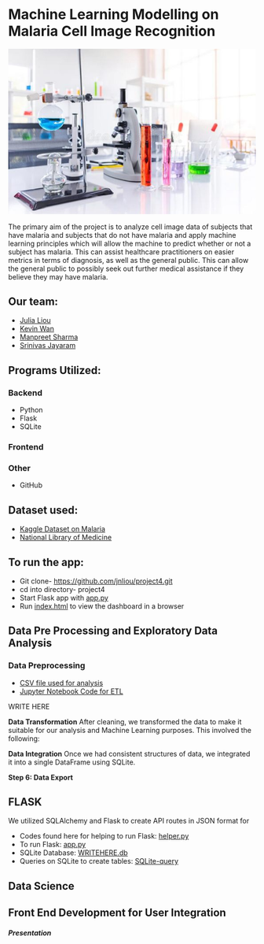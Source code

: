 # Machine Learning Modelling on Malaria Cell Image Recognition
![![science](Dataset/scienceimage.jpg)](Dataset/scienceimage.jpg)

The primary aim of the project is to analyze cell image data of subjects that have malaria and subjects that do not have malaria and apply machine learning principles which will allow the machine to predict whether or not a subject has malaria. This can assist healthcare practitioners on easier metrics in terms of diagnosis, as well as the general public. This can allow the general public to possibly seek out further medical assistance if they believe they may have malaria.

## Our team:
* [Julia Liou](https://github.com/jnliou) 
* [Kevin Wan](https://github.com/zRandgris) 
* [Manpreet Sharma](https://github.com/mehpree)
* [Srinivas Jayaram](https://github.com/srinivasj1987) 

## Programs Utilized:

### Backend 
* Python
* Flask
* SQLite

### Frontend
 
### Other
* GitHub

## Dataset used:
* [Kaggle Dataset on Malaria](https://www.kaggle.com/datasets/iarunava/cell-images-for-detecting-malaria) 
* [National Library of Medicine](https://lhncbc.nlm.nih.gov/LHC-downloads/downloads.html#malaria-datasets)

## To run the app:

* Git clone- https://github.com/jnliou/project4.git 
* cd into directory- project4
* Start Flask app with [app.py](app.py)
* Run [index.html](index.html) to view the dashboard in a browser

## Data Pre Processing and Exploratory Data Analysis

### Data Preprocessing 
* [CSV file used for analysis](<data/updated-Datafile-Crime3 (Final).zip>)
* [Jupyter Notebook Code for ETL](<ETL of the data.ipynb>)

WRITE HERE

**Data Transformation**
After cleaning, we transformed the data to make it suitable for our analysis and Machine Learning purposes. This involved the following:


**Data Integration**
Once we had consistent structures of data, we integrated it into a single DataFrame using SQLite.

**Step 6: Data Export**


## FLASK 

We utilized SQLAlchemy and Flask to create API routes in JSON format for 

* Codes found here for helping to run Flask: [helper.py](helper.py)
* To run Flask: [app.py](app.py)
* SQLite Database: [WRITEHERE.db](project3.db)
* Queries on SQLite to create tables: [SQLite-query](sqlite-query)

## Data Science

## Front End Development for User Integration


##### Presentation

